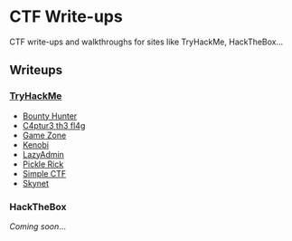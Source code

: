 # CTF Write-ups 

CTF write-ups and walkthroughs for sites like TryHackMe, HackTheBox...

## Writeups

### [TryHackMe](https://github.com/josh-a-miller/ctf/tree/master/try-hack-me)

- [Bounty Hunter](https://github.com/josh-a-miller/ctf/tree/master/try-hack-me/bounty-hunter)
- [C4ptur3 th3 fl4g](https://github.com/josh-a-miller/ctf/tree/master/try-hack-me/c4ptur3-th3-fl4g)
- [Game Zone](https://github.com/josh-a-miller/ctf/tree/master/try-hack-me/game-zone)
- [Kenobi](https://github.com/josh-a-miller/ctf/tree/master/try-hack-me/kenobi)
- [LazyAdmin](https://github.com/josh-a-miller/ctf/tree/master/try-hack-me/lazy-admin)
- [Pickle Rick](https://github.com/josh-a-miller/ctf/tree/master/try-hack-me/pickle-rick)
- [Simple CTF](https://github.com/josh-a-miller/ctf/tree/master/try-hack-me/simple-ctf)
- [Skynet](https://github.com/josh-a-miller/ctf/tree/master/try-hack-me/skynet)

### HackTheBox

_Coming soon_...
